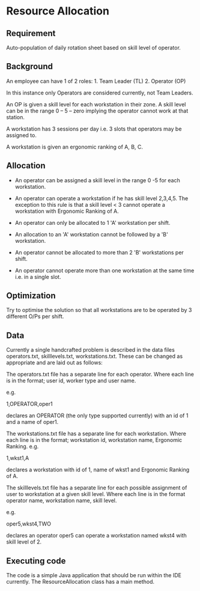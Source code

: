 
# Resource Allocation

## Requirement

Auto-population of daily rotation sheet based on skill level of operator.

## Background

An employee can have 1 of 2 roles:
    1. Team Leader (TL)
    2. Operator (OP)

In this instance only Operators are considered currently, not Team Leaders.

An OP is given a skill level for each workstation in their zone. A skill level can be in the range 0 – 5 – zero implying the operator cannot work at that station.
 
 A workstation has 3 sessions per day i.e. 3 slots that operators may be assigned to.
 
 A workstation is given an ergonomic ranking of A, B, C.
 
## Allocation

- An operator can be assigned a skill level in the range 0 -5 for each workstation.

- An operator can operate a workstation if he has skill level 2,3,4,5.  The exception to this rule is that a skill level < 3 cannot operate a workstation with Ergonomic Ranking of A.

- An operator can only be allocated to 1 'A' workstation per shift.

- An allocation to an 'A' workstation cannot be followed by a 'B' workstation.

- An operator cannot be allocated to more than 2 'B' workstations per shift.

- An operator cannot operate more than one workstation at the same time i.e. in a single slot.

## Optimization 

Try to optimise the solution so that all workstations are to be operated by 3 different O/Ps per shift.

## Data

Currently a single handcrafted problem is described in the data files operators.txt, skilllevels.txt, workstations.txt.  These can be changed as appropriate and are laid out as follows:

The operators.txt file has a separate line for each operator.  Where each line is in the format; user id, worker type and user name.

e.g.

1,OPERATOR,oper1

declares an OPERATOR (the only type supported currently) with an id of 1 and a name of oper1.

The workstations.txt file has a separate line for each workstation.  Where each line is in the format; workstation id, workstation name, Ergonomic Ranking. e.g.

1,wkst1,A

declares a workstation with id of 1, name of wkst1 and Ergonomic Ranking of A.

 The skilllevels.txt file has a separate line for each possible assignment of user to workstation at a given skill level.  Where each line is in the format operator name, workstation name, skill level.

e.g.

oper5,wkst4,TWO

 declares an operator oper5 can operate a workstation named wkst4 with skill level of 2.
 
## Executing code

The code is a simple Java application that should be run within the IDE currently.  The ResourceAllocation class has a main method.
